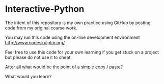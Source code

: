 # Interactive-Python

The intent of this repository is my own practice using GitHub by posting code from my original course work.

You may run this code using the on-line development environment http://www.codeskulptor.org/

Feel free to use this code for your own learning if you get stuck on a project but please do not use it to cheat. 

After all what would be the point of a simple copy / paste?

What would you learn?
